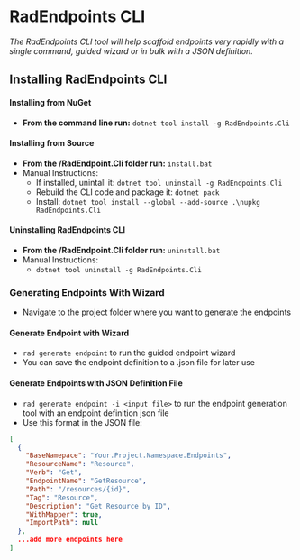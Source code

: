 ﻿# RadEndpoints CLI
_The RadEndpoints CLI tool will help scaffold endpoints very rapidly with a single command, guided wizard or in bulk with a JSON definition._

## Installing RadEndpoints CLI

#### Installing from NuGet
- **From the command line run:** `dotnet tool install -g RadEndpoints.Cli`


#### Installing from Source
- **From the /RadEndpoint.Cli folder run:** `install.bat` 
- Manual Instructions:
  - If installed, unintall it: `dotnet tool uninstall -g RadEndpoints.Cli`
  - Rebuild the CLI code and package it: `dotnet pack`
  - Install: `dotnet tool install --global --add-source .\nupkg RadEndpoints.Cli`

#### Uninstalling RadEndpoints CLI
- **From the /RadEndpoint.Cli folder run:** `uninstall.bat` 
- Manual Instructions:
  - `dotnet tool uninstall -g RadEndpoints.Cli`

### Generating Endpoints With Wizard

- Navigate to the project folder where you want to generate the endpoints

#### Generate Endpoint with Wizard

- `rad generate endpoint` to run the guided endpoint wizard
- You can save the endpoint definition to a .json file for later use

#### Generate Endpoints with JSON Definition File
- `rad generate endpoint -i <input file>` to run the endpoint generation tool with an endpoint definition json file        
- Use this format in the JSON file:
```json
[
  {
    "BaseNamepace": "Your.Project.Namespace.Endpoints",
    "ResourceName": "Resource",
    "Verb": "Get",
    "EndpointName": "GetResource",
    "Path": "/resources/{id}",
    "Tag": "Resource",
    "Description": "Get Resource by ID",
    "WithMapper": true,
    "ImportPath": null
  },
  ...add more endpoints here
]
```